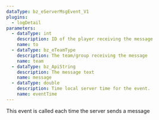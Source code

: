 ```yaml
---
dataType: bz_eServerMsgEvent_V1
plugins:
  - logDetail
parameters:
  - dataType: int
    description: ID of the player receiving the message
    name: to
  - dataType: bz_eTeamType
    description: The team/group receiving the message
    name: team
  - dataType: bz_ApiString
    description: The message text
    name: message
  - dataType: double
    description: Time local server time for the event.
    name: eventTime
---
```


This event is called each time the server sends a message
